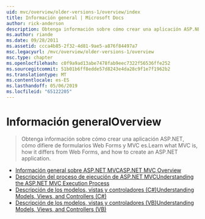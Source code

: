 ```yaml
---
uid: mvc/overview/older-versions-1/overview/index
title: Información general | Microsoft Docs
author: rick-anderson
description: Obtenga información sobre cómo crear una aplicación ASP.NET, cómo difiere de formularios Web Forms y MVC es.
ms.author: riande
ms.date: 09/28/2011
ms.assetid: ccca4b85-2f32-4d81-9ae5-a876f84497a7
msc.legacyurl: /mvc/overview/older-versions-1/overview
msc.type: chapter
ms.openlocfilehash: c0f9a9ad13abe7478fab9eec7322f56536ffe252
ms.sourcegitcommit: 51b01b6ff8edde57d8243e4da28c9f1e7f1962b2
ms.translationtype: MT
ms.contentlocale: es-ES
ms.lasthandoff: 05/06/2019
ms.locfileid: "65122205"
---
```

# <a name="overview"></a><span data-ttu-id="580d0-103">Información general</span><span class="sxs-lookup"><span data-stu-id="580d0-103">Overview</span></span>

> <span data-ttu-id="580d0-104">Obtenga información sobre cómo crear una aplicación ASP.NET, cómo difiere de formularios Web Forms y MVC es.</span><span class="sxs-lookup"><span data-stu-id="580d0-104">Learn what MVC is, how it differs from Web Forms, and how to create an ASP.NET application.</span></span>

- [<span data-ttu-id="580d0-105">Información general sobre ASP.NET MVC</span><span class="sxs-lookup"><span data-stu-id="580d0-105">ASP.NET MVC Overview</span></span>](asp-net-mvc-overview.md)
- [<span data-ttu-id="580d0-106">Descripción del proceso de ejecución de ASP.NET MVC</span><span class="sxs-lookup"><span data-stu-id="580d0-106">Understanding the ASP.NET MVC Execution Process</span></span>](understanding-the-asp-net-mvc-execution-process.md)
- [<span data-ttu-id="580d0-107">Descripción de los modelos, vistas y controladores (C#)</span><span class="sxs-lookup"><span data-stu-id="580d0-107">Understanding Models, Views, and Controllers (C#)</span></span>](understanding-models-views-and-controllers-cs.md)
- [<span data-ttu-id="580d0-108">Descripción de los modelos, vistas y controladores (VB)</span><span class="sxs-lookup"><span data-stu-id="580d0-108">Understanding Models, Views, and Controllers (VB)</span></span>](understanding-models-views-and-controllers-vb.md)
